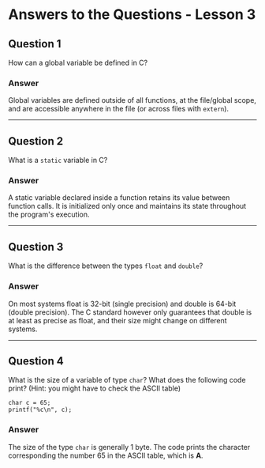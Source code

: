 # Answers to the Questions - Lesson 3

## Question 1
How can a global variable be defined in C?

### Answer
Global variables are defined outside of all functions, at the file/global scope, and are accessible anywhere in the file (or across files with `extern`). 

---

## Question 2
What is a `static` variable in C? 

### Answer
A static variable declared inside a function retains its value between function calls. It is initialized only once and maintains its state throughout the program's execution.

---

## Question 3
What is the difference between the types `float` and `double`?

### Answer
On most systems float is 32-bit (single precision) and double is 64-bit (double precision). The C standard however only guarantees that double is at least as precise as float, and their size might change on different systems.

---

## Question 4
What is the size of a variable of type `char`? What does the following code print? (Hint: you might have to check the ASCII table)
```
char c = 65;
printf("%c\n", c);
```

### Answer
The size of the type `char` is generally 1 byte.
The code prints the character corresponding the number 65 in the ASCII table, which is **A**.
